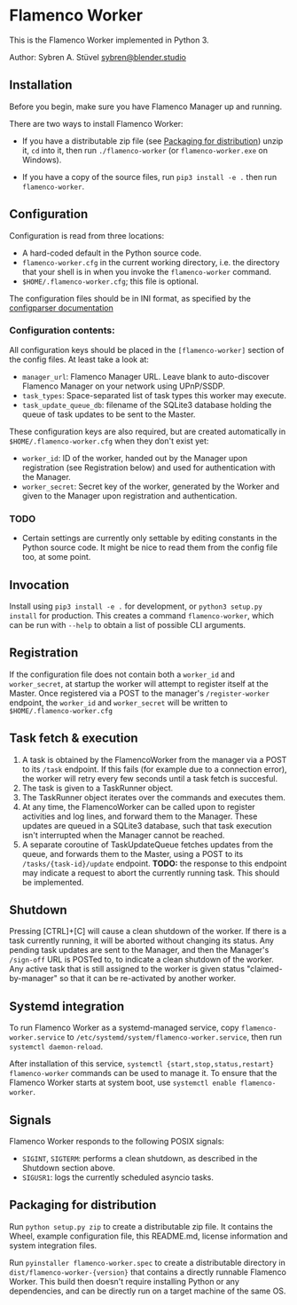 # Flamenco Worker

This is the Flamenco Worker implemented in Python 3.

Author: Sybren A. Stüvel <sybren@blender.studio>

## Installation

Before you begin, make sure you have Flamenco Manager up and running.

There are two ways to install Flamenco Worker:

- If you have a distributable zip file (see [Packaging for distribution](#packaging-for-distribution))
  unzip it, `cd` into it, then run `./flamenco-worker` (or `flamenco-worker.exe` on Windows).

- If you have a copy of the source files, run `pip3 install -e .` then run `flamenco-worker`.


## Configuration

Configuration is read from three locations:

- A hard-coded default in the Python source code.
- `flamenco-worker.cfg` in the current working directory, i.e. the directory that your shell
  is in when you invoke the `flamenco-worker` command.
- `$HOME/.flamenco-worker.cfg`; this file is optional.

The configuration files should be in INI format, as specified by the
[configparser documentation](https://docs.python.org/3/library/configparser.html)


### Configuration contents:

All configuration keys should be placed in the `[flamenco-worker]` section of the
config files. At least take a look at:

- `manager_url`: Flamenco Manager URL. Leave blank to auto-discover Flamenco Manager
  on your network using UPnP/SSDP.
- `task_types`: Space-separated list of task types this worker may execute.
- `task_update_queue_db`: filename of the SQLite3 database holding the queue of task
  updates to be sent to the Master.

These configuration keys are also required, but are created automatically in
`$HOME/.flamenco-worker.cfg` when they don't exist yet:

- `worker_id`: ID of the worker, handed out by the Manager upon registration (see
  Registration below) and used for authentication with the Manager.
- `worker_secret`: Secret key of the worker, generated by the Worker and given to the
  Manager upon registration and authentication.


### TODO

- Certain settings are currently only settable by editing constants in the Python source code.
  It might be nice to read them from the config file too, at some point.


## Invocation

Install using `pip3 install -e .` for development, or `python3 setup.py install` for production.
This creates a command `flamenco-worker`, which can be run with `--help` to obtain
a list of possible CLI arguments.


## Registration

If the configuration file does not contain both a `worker_id` and `worker_secret`, at startup
the worker will attempt to register itself at the Master.
Once registered via a POST to the manager's `/register-worker` endpoint, the `worker_id` and
`worker_secret` will be written to `$HOME/.flamenco-worker.cfg`

## Task fetch & execution

1. A task is obtained by the FlamencoWorker from the manager via a POST to its `/task` endpoint.
   If this fails (for example due to a connection error), the worker will retry every few seconds
   until a task fetch is succesful.
2. The task is given to a TaskRunner object.
3. The TaskRunner object iterates over the commands and executes them.
4. At any time, the FlamencoWorker can be called upon to register activities and log lines,
   and forward them to the Manager. These updates are queued in a SQLite3 database, such that
   task execution isn't interrupted when the Manager cannot be reached.
5. A separate coroutine of TaskUpdateQueue fetches updates from the queue, and forwards them to
   the Master, using a POST to its `/tasks/{task-id}/update` endpoint.
   **TODO:** the response to this endpoint may indicate a request to abort the currently running
   task. This should be implemented.


## Shutdown

Pressing [CTRL]+[C] will cause a clean shutdown of the worker.
If there is a task currently running, it will be aborted without changing its status. Any pending task updates are sent to the Manager, and then the Manager's `/sign-off` URL is
POSTed to, to indicate a clean shutdown of the worker. Any active task that is still
assigned to the worker is given status "claimed-by-manager" so that it can be re-activated
by another worker.


## Systemd integration

To run Flamenco Worker as a systemd-managed service, copy `flamenco-worker.service` to
`/etc/systemd/system/flamenco-worker.service`, then run `systemctl daemon-reload`.

After installation of this service, `systemctl {start,stop,status,restart} flamenco-worker`
commands can be used to manage it. To ensure that the Flamenco Worker starts at system boot,
use `systemctl enable flamenco-worker`.


## Signals

Flamenco Worker responds to the following POSIX signals:

- `SIGINT`, `SIGTERM`: performs a clean shutdown, as described in the Shutdown section above.
- `SIGUSR1`: logs the currently scheduled asyncio tasks.


## Packaging for distribution

Run `python setup.py zip` to create a distributable zip file. It contains the Wheel,
example configuration file, this README.md, license information and system integration
files.

Run `pyinstaller flamenco-worker.spec` to create a distributable directory in
`dist/flamenco-worker-{version}` that contains a directly runnable Flamenco Worker.
This build then doesn't require installing Python or any dependencies, and can be
directly run on a target machine of the same OS.
